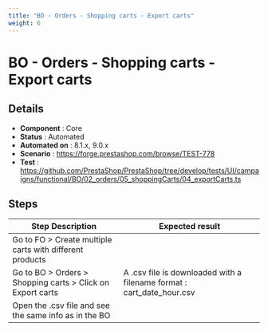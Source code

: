 ```yaml
---
title: "BO - Orders - Shopping carts - Export carts"
weight: 6
---
```


# BO - Orders - Shopping carts - Export carts
## Details
* **Component** : Core
* **Status** : Automated
* **Automated on** : 8.1.x, 9.0.x
* **Scenario** : https://forge.prestashop.com/browse/TEST-778
* **Test** : https://github.com/PrestaShop/PrestaShop/tree/develop/tests/UI/campaigns/functional/BO/02_orders/05_shoppingCarts/04_exportCarts.ts

## Steps
| Step Description | Expected result |
| ----- | ----- |
| Go to FO > Create multiple carts with different products |  |
| Go to BO > Orders > Shopping carts > Click on Export carts | A .csv file is downloaded with a filename format : cart_date_hour.csv |
| Open the .csv file and see the same info as in the BO |  |
